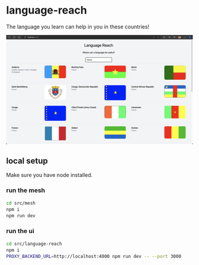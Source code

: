 # language-reach

The language you learn can help in you in these countries!

![Screenshot of the app](./docs/assets/screenshot.png)

## local setup

Make sure you have node installed.

### run the mesh

```bash
cd src/mesh
npm i
npm run dev
```

### run the ui

```bash
cd src/language-reach
npm i
PROXY_BACKEND_URL=http://localhost:4000 npm run dev -- --port 3000
```